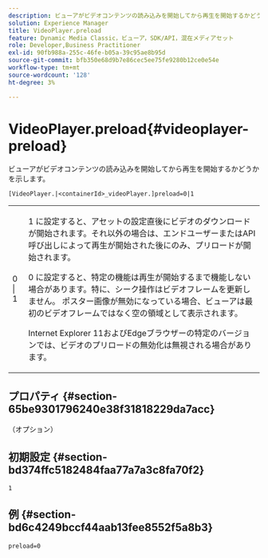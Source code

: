 ```yaml
---
description: ビューアがビデオコンテンツの読み込みを開始してから再生を開始するかどうかを示します。
solution: Experience Manager
title: VideoPlayer.preload
feature: Dynamic Media Classic，ビューア，SDK/API，混在メディアセット
role: Developer,Business Practitioner
exl-id: 90fb988a-255c-46fe-b05a-39c95ae8b95d
source-git-commit: bfb350e68d9b7e86cec5ee75fe9280b12ce0e54e
workflow-type: tm+mt
source-wordcount: '128'
ht-degree: 3%

---
```


# VideoPlayer.preload{#videoplayer-preload}

ビューアがビデオコンテンツの読み込みを開始してから再生を開始するかどうかを示します。

`[VideoPlayer.|<containerId>_videoPlayer.]preload=0|1`

<table id="table_AE7AAFA9B4374E31B51D06511EB96401"> 
 <tbody> 
  <tr> 
   <td colname="col1"> <p> <span class="codeph"> 0 | 1 </span> </p> </td> 
   <td colname="col2"> <p> <span class="codeph"> 1 </span>に設定すると、アセットの設定直後にビデオのダウンロードが開始されます。それ以外の場合は、エンドユーザーまたはAPI呼び出しによって再生が開始された後にのみ、プリロードが開始されます。 </p> <p><span class="codeph"> 0 </span>に設定すると、特定の機能は再生が開始するまで機能しない場合があります。特に、シーク操作はビデオフレームを更新しません。 ポスター画像が無効になっている場合、ビューアは最初のビデオフレームではなく空の領域として表示されます。 </p> <p>Internet Explorer 11およびEdgeブラウザーの特定のバージョンでは、ビデオのプリロードの無効化は無視される場合があります。 </p> </td> 
  </tr> 
 </tbody> 
</table>

## プロパティ {#section-65be9301796240e38f31818229da7acc}

（オプション）

## 初期設定 {#section-bd374ffc5182484faa77a7a3c8fa70f2}

`1`

## 例 {#section-bd6c4249bccf44aab13fee8552f5a8b3}

`preload=0`
